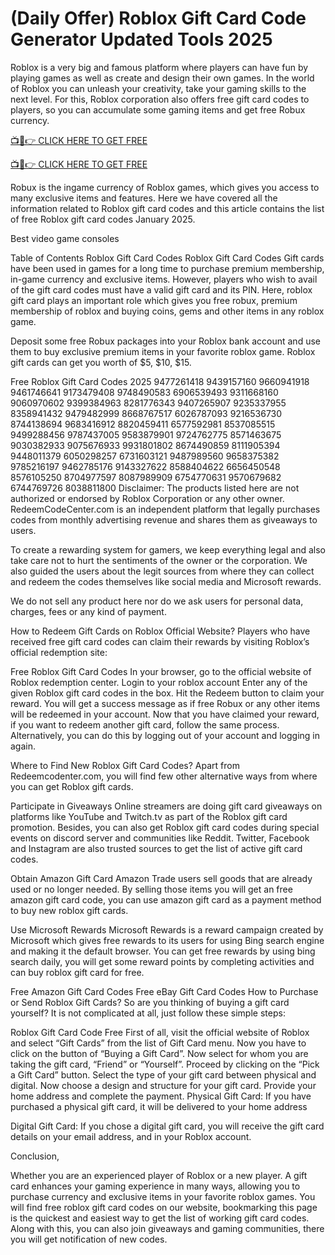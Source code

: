 # (Daily Offer) Roblox Gift Card Code Generator Updated Tools 2025

Roblox is a very big and famous platform where players can have fun by playing games as well as create and design their own games. In the world of Roblox you can unleash your creativity, take your gaming skills to the next level. For this, Roblox corporation also offers free  gift card codes to players, so you can accumulate some gaming items and get free Robux 
currency.


[📺📱👉 CLICK HERE TO GET FREE](https://shorter.me/nVzTR)


[📺📱👉 CLICK HERE TO GET FREE](https://shorter.me/nVzTR)


Robux is the ingame currency of Roblox games, which gives you access to many exclusive items and features. Here we have covered all the information related to Roblox gift card codes and this article contains the list of free Roblox gift card codes January 2025.

Best video game consoles

Table of Contents
Roblox Gift Card Codes
Roblox Gift Card Codes
Gift cards have been used in games for a long time to purchase premium membership, in-game currency and exclusive items. However, players who wish to avail of the gift card codes must have a valid gift card and its PIN. Here, roblox gift card plays an important role which gives you free robux, premium membership of roblox and buying coins, gems and other items in any roblox game.

Deposit some free Robux packages into your Roblox bank account and use them to buy exclusive premium items in your favorite roblox game. Roblox gift cards can get you worth of $5, $10, $15.

Free Roblox Gift Card Codes 2025
9477261418
9439157160
9660941918
9461746641
9173479408
9748490583
6906539493
9311668160
9060970602
9399384963
8281776343
9407265907
9235337955
8358941432
9479482999
8668767517
6026787093
9216536730
8744138694
9683416912
8820459411
6577592981
8537085515
9499288456
9787437005
9583879901
9724762775
8571463675
9030382933
9075676933
9931801802	8674490859
8111905394	9448011379
6050298257	6731603121
9487989560	9658375382
9785216197	9462785176
9143327622	8588404622
6656450548	8576105250
8704977597	8087989909
6754770631	9570679682
6744769726	8038811800
Disclaimer: The products listed here are not authorized or endorsed by Roblox Corporation or any other owner. RedeemCodeCenter.com is an independent platform that legally purchases codes from monthly advertising revenue and shares them as giveaways to users.

To create a rewarding system for gamers, we keep everything legal and also take care not to hurt the sentiments of the owner or the corporation. We also guided the users about the legit sources from where they can collect and redeem the codes themselves like social media and Microsoft rewards.



We do not sell any product here nor do we ask users for personal data, charges, fees or any kind of payment.

How to Redeem Gift Cards on Roblox Official Website?
Players who have received free gift card codes can claim their rewards by visiting Roblox’s official redemption site:

Free Roblox Gift Card Codes
In your browser, go to the official website of Roblox redemption center.
Login to your roblox account
Enter any of the given Roblox gift card codes in the box.
Hit the Redeem button to claim your reward.
You will get a success message as if free Robux or any other items will be redeemed in your account.
Now that you have claimed your reward, if you want to redeem another gift card, follow the same process. Alternatively, you can do this by logging out of your account and logging in again.

Where to Find New Roblox Gift Card Codes?
Apart from Redeemcodenter.com, you will find few other alternative ways from where you can get  Roblox gift cards.

Participate in Giveaways
Online streamers are doing gift card giveaways on platforms like YouTube and Twitch.tv as part of the Roblox gift card promotion. Besides, you can also get  Roblox gift card codes during special events on discord server and communities like Reddit. Twitter, Facebook and Instagram are also trusted sources to get the list of active gift card codes.

Obtain Amazon Gift Card
Amazon Trade users sell goods that are already used or no longer needed. By selling those items you will get an free amazon gift card code, you can use amazon gift card as a payment method to buy new roblox gift cards.

Use Microsoft Rewards
Microsoft Rewards is a reward campaign created by Microsoft which gives free rewards to its users for using Bing search engine and making it the default browser. You can get free rewards by using bing search daily, you will get some reward points by completing activities and can buy roblox gift card for free.

Free Amazon Gift Card Codes
Free eBay Gift Card Codes
How to Purchase or Send Roblox Gift Cards?
So are you thinking of buying a gift card yourself? It is not complicated at all, just follow these simple steps:

Roblox Gift Card Code Free
First of all, visit the official website of Roblox and select “Gift Cards” from the list of Gift Card menu.
Now you have to click on the button of “Buying a Gift Card”.
Now select for whom you are taking the gift card, “Friend” or “Yourself”.
Proceed by clicking on the “Pick a Gift Card” button.
Select the type of your gift card between physical and digital.
Now choose a design and structure for your gift card.
Provide your home address and complete the payment.
Physical Gift Card: If you have purchased a physical gift card, it will be delivered to your home address

Digital Gift Card: If you chose a digital gift card, you will receive the gift card details on your email address, and in your Roblox account.

Conclusion,

Whether you are an experienced player of Roblox or a new player. A gift card enhances your gaming experience in many ways, allowing you to purchase currency and exclusive items in your favorite roblox games. You will find free roblox gift card codes on our website, bookmarking this page is the quickest and easiest way to get the list of working gift card codes. Along with this, you can also join giveaways and gaming communities, there you will get notification of new codes.
